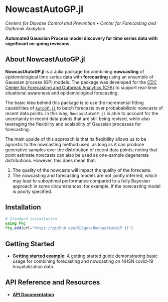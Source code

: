 # NowcastAutoGP.jl

*Centers for Disease Control and Prevention • Center for Forecasting and Outbreak Analytics*

**Automated Gaussian Process model discovery for time series data with significant on-going revisions**


## About NowcastAutoGP.jl

**NowcastAutoGP.jl** is a Julia package for combining **nowcasting** of epidemiological time series data with **forecasting** using an ensemble of Gaussian process (GP) models.
The package was developed for the [CDC Center for Forecasting and Outbreak Analytics (CFA)](https://www.cdc.gov/forecasting/index.html) to support real-time situational awareness and epidemiological forecasting.

The basic idea behind this package is to use the incremental fitting capabilities of [`AutoGP.jl`](https://github.com/probsys/AutoGP.jl) to batch forecasts over probababilistic nowcasts of recent data points. In this way, `NowcastAutoGP.jl` is able to account for the uncertainty in recent data points that are still being revised, while also leveraging the flexibility and scalability of Gaussian processes for forecasting.

The main upside of this approach is that its flexibility allows us to be agnostic to the nowcasting method used, as long as it can produce generative samples over the distribution of recent data points; noting that point estimate nowcasts can also be used as one-sample degenerate distributions. However, this does mean that:

1. The quality of the nowcasts will impact the quality of the forecasts.
2. The nowcasting and forecasting models are not jointly inferred, which may lead to suboptimal performance compared to a fully Bayesian approach in some circumstances; for example, if the nowcasting model is poorly specified.

## Installation

```julia
# Standard installation
using Pkg
Pkg.add(url="https://github.com/CDCgov/NowcastAutoGP.jl")
```

## Getting Started

- **[Getting started example](vignettes/tutorial.md)**: A getting started guide demonstrating basic usage for combining forecasting and nowcasting on NHSN covid-19 hospitalization data.

## API Reference and Resources

- **[API Documentation](api.md)**
